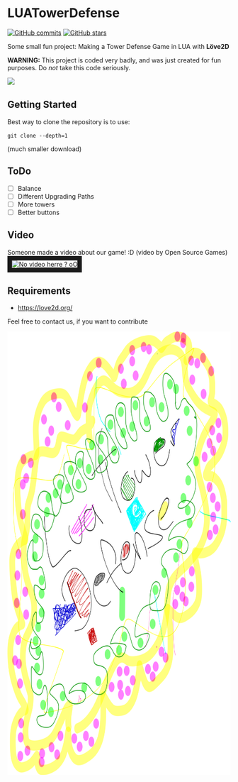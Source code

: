 <h1>LUATowerDefense</h1>

[![GitHub commits](https://img.shields.io/github/commits-since/tobspr/LUATowerDefense/1.0.0.svg)](https://github.com/tobspr/LUATowerDefense)
[![GitHub stars](https://img.shields.io/github/stars/tobspr/LUATowerDefense.svg?style=social&label=Star)](https://github.com/tobspr/LUATowerDefense/)

Some small fun project: Making a Tower Defense Game in LUA with __Löve2D__

**WARNING:** This project is coded very badly, and was just created for fun purposes. Do *not* take this code seriously.

<img src="http://i.imgur.com/XuwsSbA.png">

## Getting Started
Best way to clone the repository is to use:
```
git clone --depth=1
```
(much smaller download)

## ToDo
- [ ] Balance
- [ ] Different Upgrading Paths
- [ ] More towers
- [ ] Better buttons

## Video
Someone made a video about our game! :D (video by Open Source Games)
<br />
<a href="http://www.youtube.com/watch?feature=player_embedded&v=WL6eG0H66cA
" target="_blank"><img src="http://img.youtube.com/vi/WL6eG0H66cA/0.jpg" 
alt="No video herre ? oO" width="420" height="315" border="10" /></a>

## Requirements
 - https://love2d.org/

Feel free to contact us, if you want to contribute


<img src="./image1.png" height=1000 width=900>